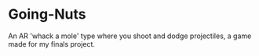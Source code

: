 # Going-Nuts
An AR 'whack a mole' type where you shoot and dodge projectiles, a game made for my finals project. 
